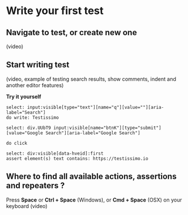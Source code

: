 # Write your first test

## Navigate to test, or create new one

(video)

## Start writing test

(video, example of testing search results, show comments, indent and another editor features)

**Try it yourself**
```
select: input:visible[type="text"][name="q"][value=""][aria-label="Search"]
do write: Testissimo

select: div.UUbT9 input:visible[name="btnK"][type="submit"][value="Google Search"][aria-label="Google Search"]

do click

select: div:visible[data-hveid]:first
assert element(s) text contains: https://testissimo.io
```

## Where to find all available actions, assertions and repeaters ?
Press **Space** or **Ctrl + Space** (Windows), or **Cmd + Space** (OSX) on your keyboard
(video)
